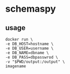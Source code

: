 # schemaspy

## usage

```
docker run \
-e DB_HOST=hostname \
-e DB_USER=username \
-e DB_NAME=dbname \
-e DB_PASS=dbpasswrod \
-v "$PWD/output:/output" \
imagename
```